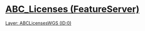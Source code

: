 #  [ABC_Licenses (FeatureServer)](http://services1.arcgis.com/k3vhq11XkBNeeOfM/ArcGIS/rest/services/ABC_Licenses/FeatureServer)  

[Layer: ABCLicensesWGS (ID:0)](http://services1.arcgis.com/k3vhq11XkBNeeOfM/ArcGIS/rest/services/ABC_Licenses/FeatureServer/0)  
